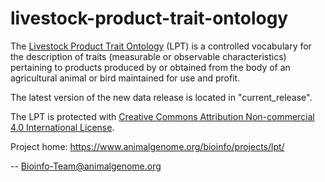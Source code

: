 # livestock-product-trait-ontology

The <a href="https://www.animalgenome.org/bioinfo/projects/lpt/">Livestock Product Trait Ontology</a> (LPT) is a controlled vocabulary for the description of traits (measurable or observable characteristics) pertaining to products produced by or obtained from the body of an agricultural animal or bird maintained for use and profit. 

The latest version of the new data release is located in "current_release".

The LPT is protected with <a href="https://creativecommons.org/licenses/by-nc/4.0/">Creative Commons Attribution Non-commercial 4.0 International License</a>.

Project home: https://www.animalgenome.org/bioinfo/projects/lpt/

--
Bioinfo-Team@animalgenome.org
